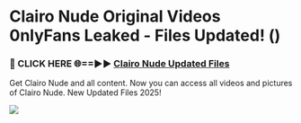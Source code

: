 # Clairo Nude Original Videos 0nlyFans Leaked - Files Updated! ()

<h3>🔴 CLICK HERE 🌐==►► <a href="https://tinyurl.com/2p9ay9w9" rel="nofollow">Clairo Nude Updated Files</a></h3>

Get Clairo Nude and all content. Now you can access all videos and pictures of Clairo Nude. New Updated Files 2025!

[![](https://i.imgur.com/KQgVmj3.gif)](https://tinyurl.com/2p9ay9w9)
